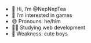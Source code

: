 - 👋 Hi, I’m @NepNepTea
- 👀 I’m interested in games
- 😄 Pronouns: he/him
- 🧑‍💻 Studying web development
- 🤤 Weakness: cute boys
